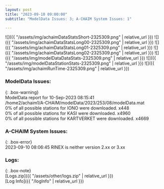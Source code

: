```yaml
---
layout: post
title: "2023-09-10 09:00:00"
subtitle: "ModelData Issues: 3; A-CHAIM System Issues: 1"

---
```


![]({{ "/assets/img/achaimDataStatsShort-2325309.png" | relative_url }})
![]({{ "/assets/img/achaimDataStatsLong00-2325309.png" | relative_url }})
![]({{ "/assets/img/achaimDataStatsLong01-2325309.png" | relative_url }})
![]({{ "/assets/img/achaimDataStatsLong02-2325309.png" | relative_url }})
![]({{ "/assets/img/modelDataDataStats-2325309.png" | relative_url }})
![]({{ "/assets/img/modelDataStationStats-2325309.png" | relative_url }})
![]({{ "/assets/img/achaimRunTime-2325309.png" | relative_url }})


### ModelData Issues:  
  
{: .box-warning}  
 ModelData report for 10-Sep-2023 08:15:41   
 /home2/achaim1/A-CHAIM/modelData/2023/253/08/modelData.mat   
 0% of all possible stations for IONO were downloaded. x448   
 0% of all possible stations for KASI were downloaded. x4960   
 0% of all possible stations for KARTVERKET were downloaded. x4669   
  
### A-CHAIM System Issues:  
  
{: .box-error}  
2023-09-10 08:06:45 RINEX is neither version 2.xx or 3.xx  

### Logs:  
  
{: .box-note}  
[Logs.zip]({{ "/assets/other/logs.zip" | relative_url }})  
[Log Info]({{ "/logInfo" | relative_url }})  
